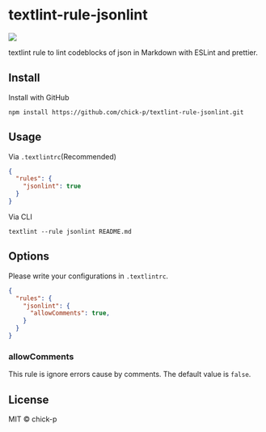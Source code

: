 # textlint-rule-jsonlint

![](https://github.com/chick-p/textlint-rule-jsonlint/workflows/test/badge.svg?branch=master)

textlint rule to lint codeblocks of json in Markdown with ESLint and prettier.

## Install

Install with GitHub

```shell
npm install https://github.com/chick-p/textlint-rule-jsonlint.git
```

## Usage

Via `.textlintrc`(Recommended)

```json
{
  "rules": {
    "jsonlint": true
  }
}
```

Via CLI

```shell
textlint --rule jsonlint README.md
```

## Options

Please write your configurations in `.textlintrc`.

```json
{
  "rules": {
    "jsonlint": {
      "allowComments": true,
    }
  }
}
```

### allowComments

This rule is ignore errors cause by comments. The default value is `false`.

## License

MIT © chick-p
